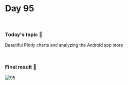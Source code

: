 # Day 95

&nbsp;

### Today's topic 🎯
Beautiful Plotly charts and analyzing the Android app store 

&nbsp;

### Final result 🎉
![95](https://user-images.githubusercontent.com/110282927/189921997-759c8133-4460-40e1-af3d-396cc4952369.png)